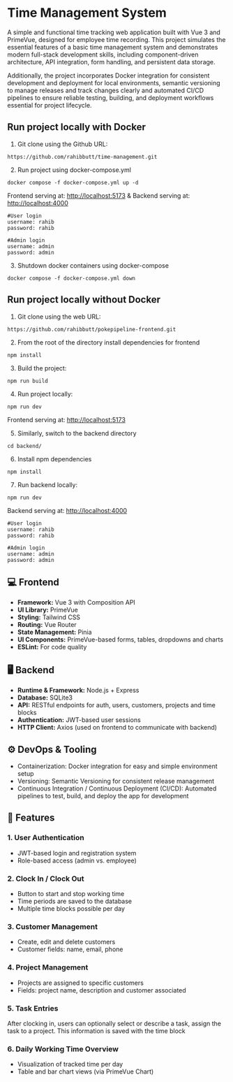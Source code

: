 # Time Management System

A simple and functional time tracking web application built with Vue 3 and PrimeVue, designed for employee time recording. This project simulates the essential features of a basic time management system and demonstrates modern full-stack development skills, including component-driven architecture, API integration, form handling, and persistent data storage.

Additionally, the project incorporates Docker integration for consistent development and deployment for local environments, semantic versioning to manage releases and track changes clearly and automated CI/CD pipelines to ensure reliable testing, building, and deployment workflows essential for project lifecycle.

## Run project locally with Docker
1. Git clone using the Github URL:
```
https://github.com/rahibbutt/time-management.git
```
2. Run project using docker-compose.yml
```
docker compose -f docker-compose.yml up -d 
```
Frontend serving at: [http://localhost:5173](http://localhost:5173) &
Backend serving at: [http://localhost:4000](http://localhost:4000)

```
#User login 
username: rahib
password: rahib 

#Admin login 
username: admin
password: admin 
```

3. Shutdown docker containers using docker-compose
```
docker compose -f docker-compose.yml down
```
## Run project locally without Docker
1. Git clone using the web URL:
```
https://github.com/rahibbutt/pokepipeline-frontend.git
```
2. From the root of the directory install dependencies for frontend
```
npm install
```
3. Build the project:
```
npm run build
```
4. Run project locally:
```
npm run dev
```
Frontend serving at: [http://localhost:5173](http://localhost:5173)

5. Similarly, switch to the backend directory
```
cd backend/
```
6. Install npm dependencies
```
npm install
```
7. Run backend locally:
```
npm run dev
```
Backend serving at: [http://localhost:4000](http://localhost:4000)

```
#User login 
username: rahib
password: rahib 

#Admin login 
username: admin
password: admin 
```

## 💻 Frontend

- **Framework:** Vue 3 with Composition API
- **UI Library:** PrimeVue
- **Styling:** Tailwind CSS
- **Routing:** Vue Router
- **State Management:** Pinia
- **UI Components:** PrimeVue-based forms, tables, dropdowns and charts
- **ESLint:** For code quality

## 🖥️ Backend

- **Runtime & Framework:** Node.js + Express
- **Database:** SQLite3
- **API:** RESTful endpoints for auth, users, customers, projects and time blocks
- **Authentication:** JWT-based user sessions
- **HTTP Client:** Axios (used on frontend to communicate with backend)

## ⚙️ DevOps & Tooling
- Containerization: Docker integration for easy and simple environment setup
- Versioning: Semantic Versioning for consistent release management
- Continuous Integration / Continuous Deployment (CI/CD): Automated pipelines to test, build, and deploy the app for development

## 🚀 Features

### 1. User Authentication
- JWT-based login and registration system
- Role-based access (admin vs. employee)

### 2. Clock In / Clock Out
- Button to start and stop working time
- Time periods are saved to the database
- Multiple time blocks possible per day

### 3. Customer Management
- Create, edit and delete customers
- Customer fields: name, email, phone

### 4. Project Management
- Projects are assigned to specific customers
- Fields: project name, description and customer associated

### 5. Task Entries
After clocking in, users can optionally select or describe a task, 
assign the task to a project. This information is saved with the time block

### 6. Daily Working Time Overview
- Visualization of tracked time per day
- Table and bar chart views (via PrimeVue Chart)
